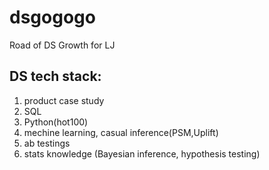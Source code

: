 # dsgogogo
Road of DS Growth for LJ

## DS tech stack:
1. product case study
2. SQL
3. Python(hot100)
4. mechine learning, casual inference(PSM,Uplift)
5. ab testings
6. stats knowledge (Bayesian inference, hypothesis testing)
